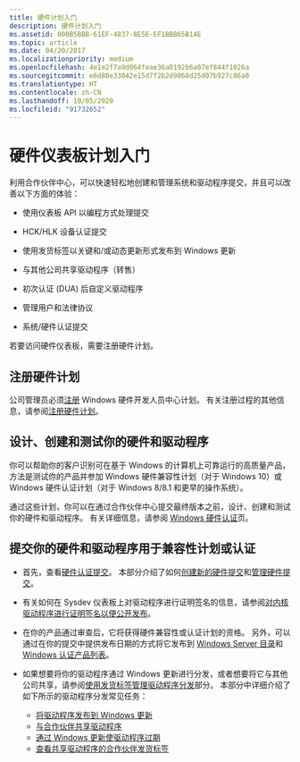 ```yaml
---
title: 硬件计划入门
description: 硬件计划入门
ms.assetid: 000B5BBB-61EF-4837-8E5E-EF1BBB65B14E
ms.topic: article
ms.date: 04/20/2017
ms.localizationpriority: medium
ms.openlocfilehash: 4e1e2f7a9d064feae36a0192b6a07ef844f1026a
ms.sourcegitcommit: e6d80e33042e15d7f2b2d9868d25d07b927c86a0
ms.translationtype: HT
ms.contentlocale: zh-CN
ms.lasthandoff: 10/05/2020
ms.locfileid: "91732652"
---
```

# <a name="get-started-with-the-hardware-dashboard-program"></a>硬件仪表板计划入门

利用合作伙伴中心，可以快速轻松地创建和管理系统和驱动程序提交，并且可以改善以下方面的体验：

* 使用仪表板 API 以编程方式处理提交

* HCK/HLK 设备认证提交

* 使用发货标签以关键和/或动态更新形式发布到 Windows 更新

* 与其他公司共享驱动程序（转售）

* 初次认证 (DUA) 后自定义驱动程序

* 管理用户和法律协议

* 系统/硬件认证提交

若要访问硬件仪表板，需要注册硬件计划。

## <a name="register-for-the-hardware-program"></a>注册硬件计划

公司管理员必须[注册](https://go.microsoft.com/fwlink/?LinkID=828002) Windows 硬件开发人员中心计划。 有关注册过程的其他信息，请参阅[注册硬件计划](register-for-the-hardware-program.md)。

## <a name="design-create-and-test-your-hardware-and-drivers"></a>设计、创建和测试你的硬件和驱动程序

你可以帮助你的客户识别可在基于 Windows 的计算机上可靠运行的高质量产品，方法是测试你的产品并参加 Windows 硬件兼容性计划（对于 Windows 10）或 Windows 硬件认证计划（对于 Windows 8/8.1 和更早的操作系统）。

通过这些计划，你可以在通过合作伙伴中心提交最终版本之前，设计、创建和测试你的硬件和驱动程序。 有关详细信息，请参阅 [Windows 硬件认证](/previous-versions/windows/hardware/hck/jj124227(v=vs.85))页。

## <a name="submit-your-hardware-and-drivers-for-the-compatibility-program-or-certification"></a>提交你的硬件和驱动程序用于兼容性计划或认证

* 首先，查看[硬件认证提交](hardware-certification-submissions.md)。 本部分介绍了如何[创建新的硬件提交](create-a-new-hardware-submission.md)和[管理硬件提交](manage-your-hardware-submissions.md)。

* 有关如何在 Sysdev 仪表板上对驱动程序进行证明签名的信息，请参阅[对内核驱动程序进行证明签名以便公开发布](attestation-signing-a-kernel-driver-for-public-release.md)。

* 在你的产品通过审查后，它将获得硬件兼容性或认证计划的资格。 另外，可以通过在你的提交中提供发布日期的方式将它发布到 [Windows Server 目录](https://www.windowsservercatalog.com/ )和 [Windows 认证产品列表](windows-certified-products-list.md)。

* 如果想要将你的驱动程序通过 Windows 更新进行分发，或者想要将它与其他公司共享，请参阅[使用发货标签管理驱动程序分发](manage-driver-distribution-by-submission.md)部分。 本部分中详细介绍了如下所示的驱动程序分发常见任务：

  * [将驱动程序发布到 Windows 更新](publish-a-driver-to-windows-update.md)
  * [与合作伙伴共享驱动程序](sharing-drivers-with-your-partners.md)
  * [通过 Windows 更新使驱动程序过期](expire-a-driver-from-windows-update.md)
  * [查看共享驱动程序的合作伙伴发货标签](viewing-shipping-labels-for-your-shared-driver.md)